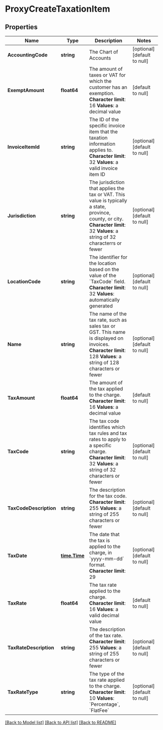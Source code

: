 # ProxyCreateTaxationItem

## Properties
Name | Type | Description | Notes
------------ | ------------- | ------------- | -------------
**AccountingCode** | **string** |  The Chart of Accounts  | [optional] [default to null]
**ExemptAmount** | **float64** |  The amount of taxes or VAT for which the customer has an exemption. **Character limit**: 16 **Values**: a decimal value  | [default to null]
**InvoiceItemId** | **string** |  The ID of the specific invoice item that the taxation information applies to. **Character limit**: 32 **Values**: a valid invoice item ID  | [optional] [default to null]
**Jurisdiction** | **string** |  The jurisdiction that applies the tax or VAT. This value is typically a state, province, county, or city. **Character limit**: 32 **Values**: a string of 32 characterrs or fewer  | [optional] [default to null]
**LocationCode** | **string** |  The identifier for the location based on the value of the &#x60;TaxCode&#x60; field. **Character limit**: 32 **Values**: automatically generated  | [optional] [default to null]
**Name** | **string** |  The name of the tax rate, such as sales tax or GST. This name is displayed on invoices. **Character limit**: 128 **Values**: a string of 128 characters or fewer  | [optional] [default to null]
**TaxAmount** | **float64** |  The amount of the tax applied to the charge. **Character limit**: 16 **Values**: a decimal value  | [default to null]
**TaxCode** | **string** |  The tax code identifies which tax rules and tax rates to apply to a specific charge. **Character limit**: 32 **Values**: a string of 32 characters or fewer  | [optional] [default to null]
**TaxCodeDescription** | **string** |  The description for the tax code. **Character limit**: 255 **Values**: a string of 255 characters or fewer  | [optional] [default to null]
**TaxDate** | [**time.Time**](time.Time.md) |  The date that the tax is applied to the charge, in &#x60;yyyy-mm-dd&#x60; format. **Character limit**: 29  | [optional] [default to null]
**TaxRate** | **float64** |  The tax rate applied to the charge. **Character limit**: 16 **Values**: a valid decimal value  | [default to null]
**TaxRateDescription** | **string** |  The description of the tax rate. **Character limit**: 255 **Values**: a string of 255 characters or fewer  | [optional] [default to null]
**TaxRateType** | **string** |  The type of the tax rate applied to the charge. **Character limit**: 10 **Values**: &#x60;Percentage&#x60;, &#x60;FlatFee&#x60;  | [optional] [default to null]

[[Back to Model list]](../README.md#documentation-for-models) [[Back to API list]](../README.md#documentation-for-api-endpoints) [[Back to README]](../README.md)



